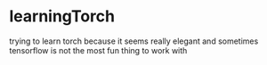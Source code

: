 # learningTorch
trying to learn torch because it seems really elegant and sometimes tensorflow is not the most fun thing to work with
